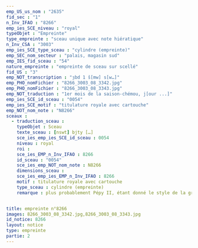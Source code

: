 ```yaml
---
emp_US_us_nom : "2635"
fid_sec : "1"
n_Inv_IFAO : "8266"
emp_ies_SCE_niveau : "royal"
typeObjet : "Empreinte"
type_empreinte : "sceau unique avec note hiératique"
n_Inv_CSA : "3003"
emp_ies_SCE_type_sceau : "cylindre (empreinte)"
emp_SEC_nom_secteur : "palais, magasin sud"
emp_IES_fid_sceau : "54"
nature_empreinte : "empreinte de sceau sur scellé"
fid_US : "3"
emp_NOT_transcription : "ȝbd 1 š[mw] s[w…]"
emp_PHO_nomFichier : "8266_3003_08_3342.jpg"
emp_PHO_nomFichier : "8266_3003_08_3343.jpg"
emp_NOT_traduction : "1er mois de la saison-chémou, j[our ...]"
emp_ies_SCE_id_sceau : "0054"
emp_ies_SCE_motif : "titulature royale avec cartouche"
emp_NOT_nom_note : "N8266"
sceaux :
  - traduction_sceau : 
    typeObjet : Sceau
    texte_sceau : [nswt] bjty […]
    sce_ies_emp_ies_SCE_id_sceau : 0054
    niveau : royal
    roi : 
    sce_ies_EMP_n_Inv_IFAO : 8266
    id_sceau : "0054"
    sce_ies_emp_NOT_nom_note : N8266
    dimensions_sceau : 
    sce_ies_emp_ies_EMP_n_Inv_IFAO : 8266
    motif : titulature royale avec cartouche
    type_sceau : cylindre (empreinte)
    remarque : plus probablement Pépy II, étant donné le style de la gravure.


title: empreinte n°8266
images: 8266_3003_08_3342.jpg,8266_3003_08_3343.jpg
id_notice: 8266
layout: notice
type: empreinte
partie: 2
---
```

